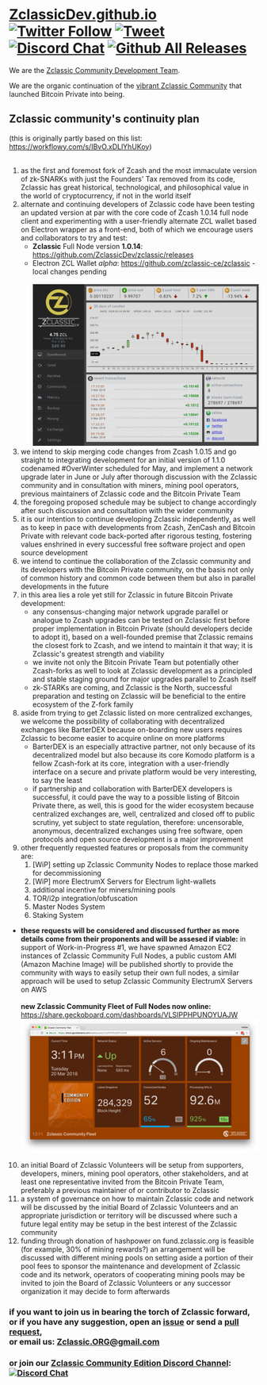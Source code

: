 # [ZclassicDev.github.io](https://ZclassicDev.github.io) [![Twitter Follow](https://img.shields.io/twitter/follow/ZclassicDev.svg?style=social)](https://twitter.com/ZclassicDev) [![Tweet](https://img.shields.io/twitter/url/https/github.com/ZclassicDev/ZclassicDev.github.io/README.md.svg?style=social)](https://twitter.com/intent/tweet?text=Check%20out%20Zclassic%20community's%20continuity%20plan%20-%20open%20to%20your%20feedback%20/%20suggestions:%20%F0%9F%A4%97%20%9C%A8%20https://github.com/ZclassicDev/ZclassicDev.github.io/README.md) [![Discord Chat](https://img.shields.io/discord/308323056592486420.svg)](https://discord.gg/45NNrMJ) [![Github All Releases](https://img.shields.io/github/downloads/atom/atom/total.svg?style=flat)](https://github.com/ZclassicDev/zclassic/releases)
We are the [Zclassic Community Development Team](https://github.com/ZclassicDev).

We are the organic continuation of the [vibrant Zclassic Community](https://twitter.com/ZclassicDev) that launched Bitcoin Private into being.


## Zclassic community's continuity plan
(this is originally partly based on this list: https://workflowy.com/s/IBvO.xDLlYhUKoy)<br/><br/>
01. as the first and foremost fork of Zcash and the most immaculate version of zk-SNARKs with just the Founders' Tax removed from its code, Zclassic has great historical, technological, and philosophical value in the world of cryptocurrency, if not in the world itself
02. alternate and continuing developers of Zclassic code have been testing an updated version at par with the core code of Zcash 1.0.14 full node client and experimenting with a user-friendly alternate ZCL wallet based on Electron wrapper as a front-end, both of which we encourage users and collaborators to try and test:
    - **Zclassic** Full Node version **1.0.14**: https://github.com/ZclassicDev/zclassic/releases
    - Electron ZCL Wallet *alpha*: https://github.com/zclassic-ce/zclassic - local changes pending<br/><br/> ![just a screenshot, watch this space!](https://github.com/ZclassicDev/ZclassicDev.github.io/raw/master/zclassic-ce.jpg "new Electron ZCL Wallet (Zclassic Community Edition), an alternative Full-Node GUI client")
03. we intend to skip merging code changes from Zcash 1.0.15 and go straight to integrating development for an initial version of 1.1.0 codenamed #OverWinter scheduled for May, and implement a network upgrade later in June or July after thorough discussion with the Zclassic community and in consultation with miners, mining pool operators, previous maintainers of Zclassic code and the Bitcoin Private Team
04. the foregoing proposed schedule may be subject to change accordingly after such discussion and consultation with the wider community
05. it is our intention to continue developing Zclassic independently, as well as to keep in pace with developments from Zcash, ZenCash and Bitcoin Private with relevant code back-ported after rigorous testing, fostering values enshrined in every successful free software project and open source development
06. we intend to continue the collaboration of the Zclassic community and its developers with the Bitcoin Private community, on the basis not only of common history and common code between them but also in parallel developments in the future
07. in this area lies a role yet still for Zclassic in future Bitcoin Private development:
    - any consensus-changing major network upgrade parallel or analogue to Zcash upgrades can be tested on Zclassic first before proper implementation in Bitcoin Private (should developers decide to adopt it), based on a well-founded premise that Zclassic remains the closest fork to Zcash, and we intend to maintain it that way; it is Zclassic's greatest strength and viability
    - we invite not only the Bitcoin Private Team but potentially other Zcash-forks as well to look at Zclassic development as a principled and stable staging ground for major upgrades parallel to Zcash itself
    - zk-STARKs are coming, and Zclassic is the North, successful preparation and testing on Zclassic will be beneficial to the entire ecosystem of the Z-fork family <br/>
08. aside from trying to get Zclassic listed on more centralized exchanges, we welcome the possibility of collaborating with decentralized exchanges like BarterDEX because on-boarding new users requires Zclassic to  become easier to acquire online on more platforms
    - BarterDEX is an especially attractive partner, not only because of its decentralized model but also because its core Komodo platform is a fellow Zcash-fork at its core, integration with a user-friendly interface on a secure and private platform would be very interesting, to say the least
    - if partnership and collaboration with BarterDEX developers is successful, it could pave the way to a possible listing of Bitcoin Private there, as well, this is good for the wider ecosystem because centralized exchanges are, well, centralized and closed off to public scrutiny, yet subject to state regulation, therefore: uncensorable, anonymous, decentralized exchanges using free software, open protocols and open source development is a major improvement <br/>
09. other frequently requested features or proposals from the community are:
    1. [WiP] setting up Zclassic Community Nodes to replace those marked for decommissioning 
    2. [WiP] more ElectrumX Servers for Electrum light-wallets 
    3. additional incentive for miners/mining pools
    4. TOR/i2p integration/obfuscation
    5. Master Nodes System
    6. Staking System <br/>
- **these requests will be considered and discussed further as more details come from their proponents and will be assesed if viable:** in support of Work-in-Progress #1, we have spawned Amazon EC2 instances of Zclassic Community Full Nodes, a public custom AMI (Amazon Machine Image) will be published shortly to provide the community with ways to easily setup their own full nodes, a similar approach will be used to setup Zclassic Community ElectrumX Servers on AWS <br/> <br/>**new Zclassic Community Fleet of Full Nodes now online:** https://share.geckoboard.com/dashboards/VLSIPPHPUNOYUAJW ![the road so far!](https://github.com/ZclassicDev/ZclassicDev.github.io/raw/master/zclaws.png "new Zclassic Community Fleet of Full Nodes now online via AWS")<br/>
10. an initial Board of Zclassic Volunteers will be setup from supporters, developers, miners, mining pool operators, other stakeholders, and at least one representative invited from the Bitcoin Private Team, preferably a previous maintainer of or contributor to Zclassic
11. a system of governance on how to maintain Zclassic code and network will be discussed by the initial Board of Zclassic Volunteers and an appropriate jurisdiction or territory will be discussed where such a future legal entity may be setup in the best interest of the Zclassic community
12. funding through donation of hashpower on fund.zclassic.org is feasible (for example, 30% of mining rewards?) an arrangement will be discussed with different mining pools on setting aside a portion of their pool fees to sponsor the maintenance and development of Zclassic code and its network, operators of cooperating mining pools may be invited to join the Board of Zclassic Volunteers or any successor organization it may decide to form afterwards
### if you want to join us in bearing the torch of Zclassic forward,<br/> or if you have any suggestion, open an [issue](https://github.com/ZclassicDev/ZclassicDev.github.io/issues) or send a [pull request](https://github.com/ZclassicDev/ZclassicDev.github.io/pulls),<br/> or email us: Zclassic.ORG@gmail.com
### or join our [Zclassic Community Edition Discord Channel](https://discord.gg/NRdczWC): [![Discord Chat](https://img.shields.io/discord/308323056592486420.svg)](https://discord.gg/45NNrMJ)